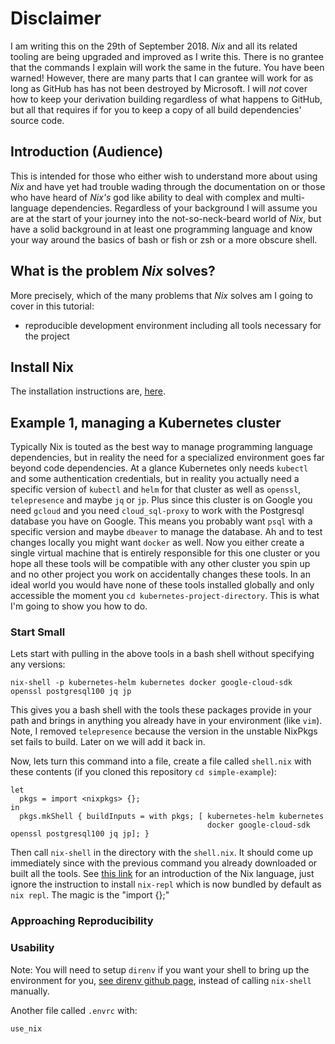 # Disclaimer

I am writing this on the 29th of September 2018. *Nix* and all its related tooling are being upgraded and improved as I write this. There is no grantee that the commands I explain will work the same in the future. You have been warned! However, there are many parts that I can grantee will work for as long as GitHub has has not been destroyed by Microsoft. I will *not* cover how to keep your derivation building regardless of what happens to GitHub, but all that requires if for you to keep a copy of all build dependencies' source code.

## Introduction (Audience)

This is intended for those who either wish to understand more about using *Nix* and have yet had trouble wading through the documentation on [](nixos.org) or those who have heard of *Nix's* god like ability to deal with complex and multi-language dependencies. Regardless of your background I will assume you are at the start of your journey into the not-so-neck-beard world of *Nix*, but have a solid background in at least one programming language and know your way around the basics of bash or fish or zsh or a more obscure shell.

## What is the problem *Nix* solves?

More precisely, which of the many problems that *Nix* solves am I going to cover in this tutorial:

- reproducible development environment including all tools necessary for the project

## Install Nix

The installation instructions are, [here](http://nixos.org/nix/).

## Example 1, managing a Kubernetes cluster

Typically Nix is touted as the best way to manage programming language dependencies, but in reality the need for a specialized environment goes far beyond code dependencies. At a glance Kubernetes only needs `kubectl` and some authentication credentials, but in reality you actually need a specific version of `kubectl` and `helm` for that cluster as well as `openssl`, `telepresence` and maybe `jq` or `jp`. Plus since this cluster is on Google you need `gcloud` and you need `cloud_sql-proxy` to work with the Postgresql database you have on Google. This means you probably want `psql` with a specific version and maybe `dbeaver` to manage the database. Ah and to test changes locally you might want `docker` as well. Now you either create a single virtual machine that is entirely responsible for this one cluster or you hope all these tools will be compatible with any other cluster you spin up and no other project you work on accidentally changes these tools. In an ideal world you would have none of these tools installed globally and only accessible the moment you `cd kubernetes-project-directory`. This is what I'm going to show you how to do.

### Start Small

Lets start with pulling in the above tools in a bash shell without specifying any versions:

```
nix-shell -p kubernetes-helm kubernetes docker google-cloud-sdk openssl postgresql100 jq jp
```

This gives you a bash shell with the tools these packages provide in your path and brings in anything you already have in your environment (like `vim`). Note, I removed `telepresence` because the version in the unstable NixPkgs set fails to build. Later on we will add it back in.

Now, lets turn this command into a file, create a file called `shell.nix` with these contents (if you cloned this repository `cd simple-example`):

```
let
  pkgs = import <nixpkgs> {};
in
  pkgs.mkShell { buildInputs = with pkgs; [ kubernetes-helm kubernetes
                                            docker google-cloud-sdk openssl postgresql100 jq jp]; }
```

Then call `nix-shell` in the directory with the `shell.nix`. It should come up immediately since with the previous command you already downloaded or built all the tools. See [this link](https://nixos.org/nixos/nix-pills/basics-of-language.html) for an introduction of the Nix language, just ignore the instruction to install `nix-repl` which is now bundled by default as `nix repl`. The magic is the "import <nixpkgs> {};"


### Approaching Reproducibility 



### Usability

Note: You will need to setup `direnv` if you want your shell to bring up the environment for you, [see direnv github page](https://github.com/direnv/direnv/wiki/Nix), instead of calling `nix-shell` manually.

Another file called `.envrc` with:

```
use_nix
```

